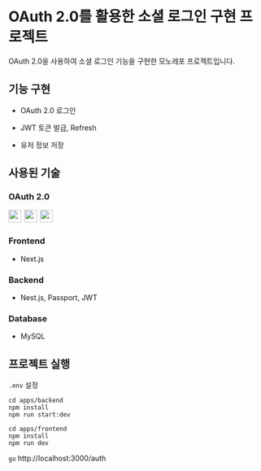 # OAuth 2.0를 활용한 소셜 로그인 구현 프로젝트
OAuth 2.0을 사용하여 소셜 로그인 기능을 구현한 모노레포 프로젝트입니다.

## 기능 구현

- OAuth 2.0 로그인

- JWT 토큰 발급, Refresh

- 유저 정보 저장

## 사용된 기술

### OAuth 2.0

<img src="https://github.com/user-attachments/assets/b573be32-d40b-4e1c-baab-44666974eaa6" width="25" height="auto" style="margin-right: 2px">
<img src="https://github.com/user-attachments/assets/84534172-1662-47a2-aa11-f2fa984ae9eb" width="25" height="auto" style="margin-right: 2px">
<img src="https://github.com/user-attachments/assets/ef021d83-a715-434a-96e0-b78024390e87" width="25" height="auto">

### Frontend

- Next.js

### Backend

- Nest.js, Passport, JWT

### Database

- MySQL


## 프로젝트 실행

`.env` 설정

```
cd apps/backend
npm install
npm run start:dev
```

```
cd apps/frontend
npm install
npm run dev
```

`go` http://localhost:3000/auth